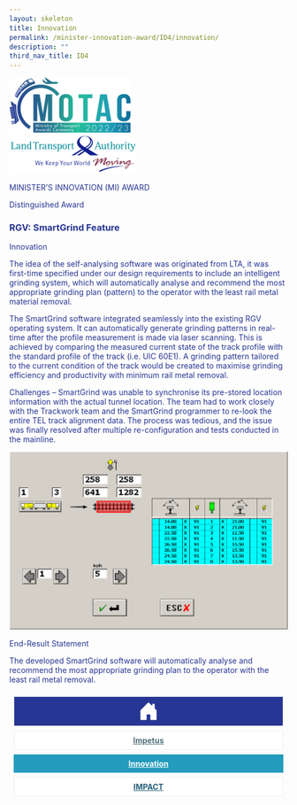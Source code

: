 ```yaml
---
layout: skeleton
title: Innovation
permalink: /minister-innovation-award/ID4/innovation/
description: ""
third_nav_title: ID4
---
```

  <style type="text/css">
    .text-pri {
      color: #273592;
    }

    .nav-tabs {
      border-bottom: none !important;
      overflow: hidden !important;
    }

    .nav-link {
      margin: 8px !important;
      border-radius: 0px !important;
      font-weight: 700 !important;
      padding: 0.5rem 2.8rem !important;
    }

    .link-home {
      border: 1px solid #eee !important;
      color: #fff !important;
      background: rgb(39, 54, 149) !important;
      display: flex;
      justify-content: center;
      align-items: center;
    }

    .link-project {
      border: 1px solid #eee !important;
      color: rgb(83, 114, 122) !important;
      background-color: #fff !important;
      display: flex;
      justify-content: center;
      align-items: center;
    }

    .link-project.active {
      border: none !important;
      color: #fff !important;
      background: rgb(41, 115, 144) !important;
    }

    .link-solution {
      border: 1px solid #eee !important;
      color: rgb(69, 148, 145) !important;
      background-color: #fff !important;
      display: flex;
      justify-content: center;
      align-items: center;
    }

    .link-solution.active {
      border: none !important;
      color: #fff !important;
      background: rgb(34, 155, 189) !important;
    }

    .link-impact {
      border: 1px solid #eee !important;
      color: rgb(41, 95, 120) !important;
      background-color: #fff !important;
      display: flex;
      justify-content: center;
      align-items: center;
    }

    .link-impact.active {
      border: none !important;
      color: #fff !important;
      background: rgb(10, 91, 142) !important;
    }
  </style>
  <div class="container py-5 card-bg text-pri my-5">
    <div class="row">
      <div class="col-sm-12 pt-4 pb-3 text-center">
        <img src="/images/Logos/MOTAC_header.png" alt="motac logo" class="img-fluid" />
      </div>
    </div>
    <div class="row border border-4 border-info">
      <div class="col-sm-4 py-3 text-center d-flex flex-column align-items-center justify-content-center">
        <img src="/images/Logos/LTA.png" class="img-fluid" alt="LTA" />
      </div>
      <div class="col-sm-8 py-3 text-center bg-primary d-flex justify-content-center flex-column aligin-items-center">
        <p class="mb-1 text-light font-weight-bold raleway-font"> MINISTER’S INNOVATION (MI) AWARD </p>
        <p class="mb-0 distinguished-award">Distinguished Award</p>
      </div>
    </div>
    <div class="row">
      <div class="col-12 py-3">
        <h3 class="text-center font-weight-bold"> RGV: SmartGrind Feature </h3>
      </div>
      <div class="col-sm-12 text-center py-2 my-2 bg-heading">
        <p class="mb-0 h3 font-weight-bold text-uppercase text-light"> Innovation </p>
      </div>
      <div class="col-sm-12">
        <div class="row py-2">
          <div class="col-sm-6 text-pri">
            <p> The idea of the self-analysing software was originated from LTA, it was first-time specified under our design requirements to include an intelligent grinding system, which will automatically analyse and recommend the most appropriate grinding plan (pattern) to the operator with the least rail metal material removal. </p>
            <p> The SmartGrind software integrated seamlessly into the existing RGV operating system. It can automatically generate grinding patterns in real-time after the profile measurement is made via laser scanning. This is achieved by comparing the measured current state of the track profile with the standard profile of the track (i.e. UIC 60E1). A grinding pattern tailored to the current condition of the track would be created to maximise grinding efficiency and productivity with minimum rail metal removal. </p>
            <p> Challenges – SmartGrind was unable to synchronise its pre-stored location information with the actual tunnel location. The team had to work closely with the Trackwork team and the SmartGrind programmer to re-look the entire TEL track alignment data. The process was tedious, and the issue was finally resolved after multiple re-configuration and tests conducted in the mainline. </p>
          </div>
          <div class="col-sm-6">
            <img src="/images/MI/ID4/Picture3.png" class="img-fluid border border-primary border-5" alt="" />
            <!-- <p class="fst-italic">
                The SmartGrind automatically generate grind
                plans in real-time after a measurement pass is
                made.
              </p> -->
          </div>
        </div>
      </div>
    </div>
    <div class="row">
      <div class="col-sm-12 text-center py-2 my-2 bg-heading">
        <p class="mb-0 h3 font-weight-bold text-uppercase text-light"> End-Result Statement </p>
      </div>
      <div class="col-sm-12 py-2">
        <p class="mb-0 font-weight-bold text-pri"> The developed SmartGrind software will automatically analyse and recommend the most appropriate grinding plan to the operator with the least rail metal removal. </p>
      </div>
    </div>
    <nav>
      <div class="nav nav-tabs nav-fill" id="nav-tab" role="tablist">
        <a class="nav-link text-uppercase link-home text-decoration-none" id="nav-home-tab" href="/minister-innovation-award/ID4/home/">
          <svg xmlns="http://www.w3.org/2000/svg" width="36" height="36" fill="currentColor" class="bi bi-house-door-fill" viewBox="0 0 16 16">
            <path d="M6.5 14.5v-3.505c0-.245.25-.495.5-.495h2c.25 0 .5.25.5.5v3.5a.5.5 0 0 0 .5.5h4a.5.5 0 0 0 .5-.5v-7a.5.5 0 0 0-.146-.354L13 5.793V2.5a.5.5 0 0 0-.5-.5h-1a.5.5 0 0 0-.5.5v1.293L8.354 1.146a.5.5 0 0 0-.708 0l-6 6A.5.5 0 0 0 1.5 7.5v7a.5.5 0 0 0 .5.5h4a.5.5 0 0 0 .5-.5Z" />
          </svg>
        </a>
        <a class="nav-link link-project text-decoration-none" id="nav-project-tab" href="/minister-innovation-award/ID4/impetus/"> Impetus </a>
        <a class="nav-link active link-solution text-decoration-none" id="nav-solution-tab" href="/minister-innovation-award/ID4/innovation/"> Innovation</a>
        <a class="nav-link link-impact text-decoration-none" id="nav-impact-tab" href="/minister-innovation-award/ID4/impact/"> IMPACT​</a>
      </div>
    </nav>
  </div>